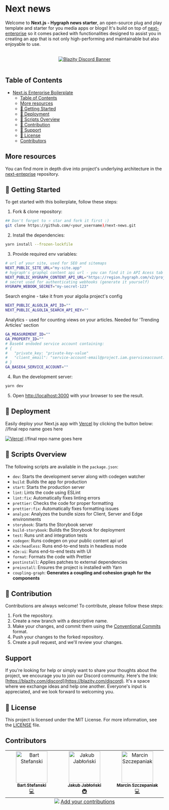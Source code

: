 # Next news

Welcome to **Next.js - Hygraph news starter**, an open-source plug and play template and starter for you media apps or blogs! It's build on top of [next-enterprise](https://github.com/Blazity/next-enterprise) so it comes packed with functionalities designed to assist you in creating an app that is not only high-performing and maintainable but also enjoyable to use.

<br />
<a href="https://discord.gg/fyWtyNKmfX" style="width: 100%; display: flex; justify-content: center;">
  <img src="https://discordapp.com/api/guilds/1111676875782234175/widget.png?style=banner2" alt="Blazity Discord Banner"/>
</a>
<br />

## Table of Contents

- [Next.js Enterprise Boilerplate](#nextjs-enterprise-boilerplate)
  - [Table of Contents](#table-of-contents)
  - [More resources](#more-resources)
  - [🎯 Getting Started](#-getting-started)
  - [🚀 Deployment](#-deployment)
  - [📃 Scripts Overview](#-scripts-overview)
  - [🤝 Contribution](#-contribution)
  - [💌 Support](#support)
  - [📜 License](#-license)
  - [Contributors](#contributors)

## More resources

You can find more in depth dive into project's underlying architecture in the [next-enteprise](https://github.com/Blazity/next-enterprise) repository.

## 🎯 Getting Started

To get started with this boilerplate, follow these steps:

1. Fork & clone repository:

```bash
## Don't forget to ⭐ star and fork it first :)
git clone https://github.com/<your_username)/next-news.git
```

2. Install the dependencies:

```bash
yarn install --frozen-lockfile
```

3. Provide required env variables:

```bash
# url of your site, used for SEO and sitemaps
NEXT_PUBLIC_SITE_URL="my-site.app"
# hygraph's graphql content api url - you can find it in API Acess tab on Hygraph
NEXT_PUBLIC_HYGRAPH_CONTENT_API_URL="https://region.hygraph.com/v2/projectId/environment"
# secret used for authenticating webhooks (generate it yourself)
HYGRAPH_WEBOOK_SECRET="my-secret-123"
```

Search engine - take it from your algolia project's config
```bash
NEXT_PUBLIC_ALGOLIA_API_ID=""
NEXT_PUBLIC_ALGOLIA_SEARCH_API_KEY=""
```

Analytics - used for counting views on your articles. Needed for 'Trending Articles' section
```bash
GA_MEASUREMENT_ID=""
GA_PROPERTY_ID=""
# Base64 endoded service account containing:
# {
#   "private_key: "private-key-value"
#   "client_email": "service-account-email@project.iam.gserviceaccount.com"
# }
GA_BASE64_SERVICE_ACCOUNT=""
```

4. Run the development server:

```bash
yarn dev
```

5. Open [http://localhost:3000](http://localhost:3000) with your browser to see the result.


## 🚀 Deployment

Easily deploy your Next.js app with [Vercel](https://vercel.com/new?utm_medium=default-template&filter=next.js&utm_source=github&utm_campaign=next-enterprise) by clicking the button below: //final repo name goes here

[![Vercel](https://vercel.com/button)](https://vercel.com/new/git/external?repository-url=https://github.com/Blazity/next-enterprise) //final repo name goes here

## 📃 Scripts Overview

The following scripts are available in the `package.json`:

- `dev`: Starts the development server along with codegen watcher
- `build`: Builds the app for production
- `start`: Starts the production server
- `lint`: Lints the code using ESLint
- `lint:fix`: Automatically fixes linting errors
- `prettier`: Checks the code for proper formatting
- `prettier:fix`: Automatically fixes formatting issues
- `analyze`: Analyzes the bundle sizes for Client, Server and Edge environments
- `storybook`: Starts the Storybook server
- `build-storybook`: Builds the Storybook for deployment
- `test`: Runs unit and integration tests
- `codegen`: Runs codegen on your public content api url
- `e2e:headless`: Runs end-to-end tests in headless mode
- `e2e:ui`: Runs end-to-end tests with UI
- `format`: Formats the code with Prettier
- `postinstall`: Applies patches to external dependencies
- `preinstall`: Ensures the project is installed with Yarn
- `coupling-graph`: **Generates a coupling and cohesion graph for the components**

## 🤝 Contribution

Contributions are always welcome! To contribute, please follow these steps:

1. Fork the repository.
2. Create a new branch with a descriptive name.
3. Make your changes, and commit them using the [Conventional Commits](https://www.conventionalcommits.org/) format.
4. Push your changes to the forked repository.
5. Create a pull request, and we'll review your changes.

## Support

If you're looking for help or simply want to share your thoughts about the project, we encourage you to join our Discord community. Here's the link: [https://blazity.com/discord](https://blazity.com/discord). It's a space where we exchange ideas and help one another. Everyone's input is appreciated, and we look forward to welcoming you.

## 📜 License

This project is licensed under the MIT License. For more information, see the [LICENSE](./LICENSE) file.

## Contributors

<!-- ALL-CONTRIBUTORS-LIST:START - Do not remove or modify this section -->
<!-- prettier-ignore-start -->
<!-- markdownlint-disable -->
<table>
  <tbody>
    <tr>
      <td align="center" valign="top" width="14.28%"><a href="https://bstefanski.com/"><img src="https://avatars.githubusercontent.com/u/28964599?v=4?s=100" width="100px;" alt="Bart Stefanski"/><br /><sub><b>Bart Stefanski</b></sub></a><br /><a href="https://github.com/Blazity/next-enterprise/commits?author=bmstefanski" title="Code">💻</a></td>
      <td align="center" valign="top" width="14.28%"><a href="https://github.com/jjablonski-it"><img src="https://avatars.githubusercontent.com/u/51968772?v=4?s=100" width="100px;" alt="Jakub Jabłoński"/><br /><sub><b>Jakub Jabłoński</b></sub></a><br /><a href="#infra-jjablonski-it" title="Infrastructure (Hosting, Build-Tools, etc)">🚇</a></td>
      <td align="center" valign="top" width="14.28%"><a href="https://www.linkedin.com/in/mszczep4niak"><img src="https://avatars.githubusercontent.com/u/35572075?v=4?s=100" width="100px;" alt="Marcin Szczepaniak"/><br /><sub><b>Marcin Szczepaniak</b></sub></a><br /><a href="https://github.com/Blazity/next-enterprise/commits?author=Pierniki" title="Code">💻</a></td>
    </tr>
  </tbody>
  <tfoot>
    <tr>
      <td align="center" size="13px" colspan="7">
        <img src="https://raw.githubusercontent.com/all-contributors/all-contributors-cli/1b8533af435da9854653492b1327a23a4dbd0a10/assets/logo-small.svg">
          <a href="https://all-contributors.js.org/docs/en/bot/usage">Add your contributions</a>
        </img>
      </td>
    </tr>
  </tfoot>
</table>

<!-- markdownlint-restore -->
<!-- prettier-ignore-end -->

<!-- ALL-CONTRIBUTORS-LIST:END -->

